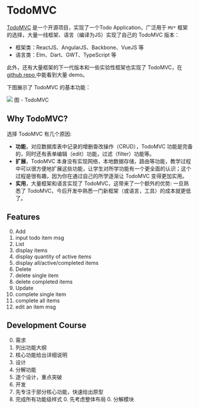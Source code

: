 # TodoMVC

[TodoMVC](http://todomvc.com/) 是一个开源项目，实现了一个Todo Application，广泛用于 `MV*` 框架的选择，大量一线框架、语言（编译为JS）实现了自己的 TodoMVC 版本：
* 框架类：ReactJS、AngularJS、Backbone、VueJS 等
* 语言类：Elm、Dart、GWT、TypeScript 等

此外，还有大量框架的下一代版本和一些实验性框架也实现了 TodoMVC，在 [github repo ](https://github.com/tastejs/todomvc/tree/master/examples)中能看到大量 demo。

下图展示了 TodoMVC 的基本功能：

<img src="http://gtms03.alicdn.com/tps/i3/TB1agKNJFXXXXbQXpXX5wG_NXXX-607-538.gif" />  
图 - TodoMVC

## Why TodoMVC?

选择 TodoMVC 有几个原因:

* **功能**，对应数据库表中记录的增删查改操作（CRUD），TodoMVC 功能是完备的，同时还有表单编辑（edit）功能，过滤（filter）功能等。
* **扩展**，TodoMVC 本身没有实现网络，本地数据存储，路由等功能，教学过程中可以很方便地扩展这些功能，让学生对所学功能有一个更全面的认识；这个过程是很有趣，因为你在通过自己的所学逐渐让 TodoMVC 变得更加实用。
* **实用**，大量框架和语言实现了 TodoMVC，这带来了一个额外的优势: 一旦熟悉了 TodoMVC，今后开发中熟悉一门新框架（或语言，工具）的成本就更低了。

## Features

0. Add
  0. input todo item msg
0. List
  0. display items
  0. display quantity of active items
  0. display all/active/completed items
0. Delete
  0. delete single item
  0. delete completed items
0. Update
  0. complete single item
  0. complete all items
  0. edit an item msg

## Development Course

0. 需求
  0. 列出功能大纲
  0. 核心功能给出详细说明
0. 设计
  0. 分解功能
  0. 逐个设计，重点突破
0. 开发
  0. 先专注于部分核心功能，快速给出原型
  0. 完成所有功能级样式
    0. 先考虑整体布局
    0. 分解模块

